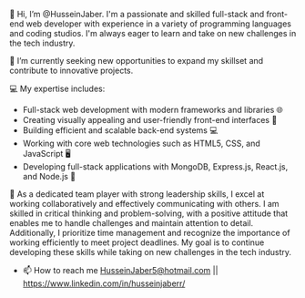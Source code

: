 👋 Hi, I’m @HusseinJaber.
I'm a passionate and skilled full-stack and front-end web developer with experience in a variety of programming languages and coding studios. I'm always eager to learn and take on new challenges in the tech industry.

🔭 I’m currently seeking new opportunities to expand my skillset and contribute to innovative projects.

💻 My expertise includes:
- Full-stack web development with modern frameworks and libraries 🌐
- Creating visually appealing and user-friendly front-end interfaces 🎨
- Building efficient and scalable back-end systems 💻
- Working with core web technologies such as HTML5, CSS, and JavaScript 🖥️
- Developing full-stack applications with MongoDB, Express.js, React.js, and Node.js 🚀

🚀 As a dedicated team player with strong leadership skills, I excel at working collaboratively and effectively communicating with others. I am skilled in critical thinking and problem-solving, with a positive attitude that enables me to handle challenges and maintain attention to detail. Additionally, I prioritize time management and recognize the importance of working efficiently to meet project deadlines. My goal is to continue developing these skills while taking on new challenges in the tech industry.
  
- 📫 How to reach me HusseinJaber5@hotmail.com || https://www.linkedin.com/in/husseinjaberr/

<!---
HuseinJaber/HuseinJaber is a ✨ special ✨ repository because its `README.md` (this file) appears on your GitHub profile.
You can click the Preview link to take a look at your changes.
--->
